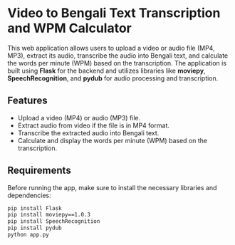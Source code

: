 # Video to Bengali Text Transcription and WPM Calculator

This web application allows users to upload a video or audio file (MP4, MP3), extract its audio, transcribe the audio into Bengali text, and calculate the words per minute (WPM) based on the transcription. The application is built using **Flask** for the backend and utilizes libraries like **moviepy**, **SpeechRecognition**, and **pydub** for audio processing and transcription.

## Features
- Upload a video (MP4) or audio (MP3) file.
- Extract audio from video if the file is in MP4 format.
- Transcribe the extracted audio into Bengali text.
- Calculate and display the words per minute (WPM) based on the transcription.

## Requirements

Before running the app, make sure to install the necessary libraries and dependencies:

```bash
pip install Flask
pip install moviepy==1.0.3
pip install SpeechRecognition
pip install pydub
python app.py

